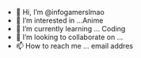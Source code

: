 - 👋 Hi, I’m @infogamerslmao
- 👀 I’m interested in ...Anime
- 🌱 I’m currently learning ... Coding
- 💞️ I’m looking to collaborate on ...
- 📫 How to reach me ...
email addres
<!---
infogamerslmao/infogamerslmao is a ✨ special ✨ repository because its `README.md` (this file) appears on your GitHub profile.
You can click the Preview link to take a look at your changes.
--->
